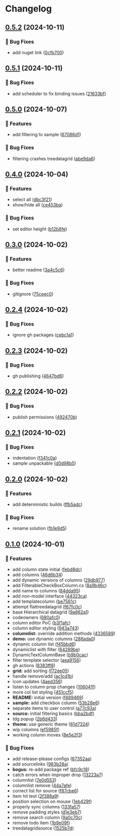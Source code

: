 # Changelog

## [0.5.2](https://github.com/giard-alexandre/DynamicTreeDataGrid/compare/v0.5.1...v0.5.2) (2024-10-11)


### 🐛 Bug Fixes

* add nuget link ([0cfb700](https://github.com/giard-alexandre/DynamicTreeDataGrid/commit/0cfb700b112ee2982907207bf30a2d755e144468))

## [0.5.1](https://github.com/giard-alexandre/DynamicTreeDataGrid/compare/v0.5.0...v0.5.1) (2024-10-11)


### 🐛 Bug Fixes

* add scheduler to fix binding issues ([21633bf](https://github.com/giard-alexandre/DynamicTreeDataGrid/commit/21633bf02943eec124de91d86f6f76fc26ec173d))

## [0.5.0](https://github.com/giard-alexandre/DynamicTreeDataGrid/compare/v0.4.0...v0.5.0) (2024-10-07)


### 🚀 Features

* add filtering to sample ([67086d1](https://github.com/giard-alexandre/DynamicTreeDataGrid/commit/67086d1856b5ff1a5b35a85794d073cfa0611d56))


### 🐛 Bug Fixes

* filtering crashes treedatagrid ([abe9da6](https://github.com/giard-alexandre/DynamicTreeDataGrid/commit/abe9da6ead8cad69195f96aecb5d55fb0e1b63c9))

## [0.4.0](https://github.com/giard-alexandre/DynamicTreeDataGrid/compare/v0.3.0...v0.4.0) (2024-10-04)


### 🚀 Features

* select all ([dbc3f21](https://github.com/giard-alexandre/DynamicTreeDataGrid/commit/dbc3f21601a575544b3964218235c164e4e8d4f0))
* show/hide all ([ce453ba](https://github.com/giard-alexandre/DynamicTreeDataGrid/commit/ce453bafb960422c4352561b599958e5b0de45c6))


### 🐛 Bug Fixes

* set editor height ([b12b8fe](https://github.com/giard-alexandre/DynamicTreeDataGrid/commit/b12b8fe53dec91319b8f9188b5b0b5faa7fcf50c))

## [0.3.0](https://github.com/giard-alexandre/DynamicTreeDataGrid/compare/v0.2.4...v0.3.0) (2024-10-02)


### 🚀 Features

* better readme ([3a4c5c6](https://github.com/giard-alexandre/DynamicTreeDataGrid/commit/3a4c5c69c9815548576937b2c120c74c21543524))


### 🐛 Bug Fixes

* gitignore ([75ceec0](https://github.com/giard-alexandre/DynamicTreeDataGrid/commit/75ceec0efc5ac2db612a14f74ecc4cf5393b4610))

## [0.2.4](https://github.com/giard-alexandre/DynamicTreeDataGrid/compare/v0.2.3...v0.2.4) (2024-10-02)


### 🐛 Bug Fixes

* ignore gh packages ([cebc1a1](https://github.com/giard-alexandre/DynamicTreeDataGrid/commit/cebc1a16a97282da46cd03064af6c7dec0d0e9e1))

## [0.2.3](https://github.com/giard-alexandre/DynamicTreeDataGrid/compare/v0.2.2...v0.2.3) (2024-10-02)


### 🐛 Bug Fixes

* gh publishing ([4647bd6](https://github.com/giard-alexandre/DynamicTreeDataGrid/commit/4647bd65e62b4118e7b90895942ba75c51488689))

## [0.2.2](https://github.com/giard-alexandre/DynamicTreeDataGrid/compare/v0.2.1...v0.2.2) (2024-10-02)


### 🐛 Bug Fixes

* publish permissions ([492470b](https://github.com/giard-alexandre/DynamicTreeDataGrid/commit/492470b29cc54a7e2e8a642778ac34859ee37013))

## [0.2.1](https://github.com/giard-alexandre/DynamicTreeDataGrid/compare/v0.2.0...v0.2.1) (2024-10-02)


### 🐛 Bug Fixes

* indentation ([f341c0a](https://github.com/giard-alexandre/DynamicTreeDataGrid/commit/f341c0a5f6ad5f6a50bcc7cc1b58856e8ea3b044))
* sample unpackable ([d0d98b5](https://github.com/giard-alexandre/DynamicTreeDataGrid/commit/d0d98b5a4f2fdba4d4a0b96daaaecdbac0a15a19))

## [0.2.0](https://github.com/giard-alexandre/DynamicTreeDataGrid/compare/v0.1.0...v0.2.0) (2024-10-02)


### 🚀 Features

* add deterministic builds ([ffb5adc](https://github.com/giard-alexandre/DynamicTreeDataGrid/commit/ffb5adc7e564ee90090f79dccc8c3aae4d60dff0))


### 🐛 Bug Fixes

* rename solution ([fb1e9d5](https://github.com/giard-alexandre/DynamicTreeDataGrid/commit/fb1e9d5a3a271cfd108b859558460775a67d287d))

## [0.1.0](https://github.com/giard-alexandre/DynamicTreeDataGrid/compare/v0.0.1...v0.1.0) (2024-10-01)


### 🚀 Features

* add column state initial ([febd8dc](https://github.com/giard-alexandre/DynamicTreeDataGrid/commit/febd8dc702ab544cb743a37302fe2be82f4ea5e0))
* add columns ([46d6b34](https://github.com/giard-alexandre/DynamicTreeDataGrid/commit/46d6b349d35a3eaa2deab0904a1474746d6a204e))
* add dynamic versions of columns ([29db977](https://github.com/giard-alexandre/DynamicTreeDataGrid/commit/29db977a569e5ddf44277d53eeb1c26a6650e917))
* add FilterableCheckBoxColumn.cs ([8a9b46c](https://github.com/giard-alexandre/DynamicTreeDataGrid/commit/8a9b46c7a1571968be24034c768f31baad45c271))
* add name to columns ([84dda95](https://github.com/giard-alexandre/DynamicTreeDataGrid/commit/84dda9521ab5061c393dbb77fd46023cc13bb246))
* add non-model interface ([44323ca](https://github.com/giard-alexandre/DynamicTreeDataGrid/commit/44323ca28e12c21e3e7714c7ac18282262237b48))
* add templatecolumn ([be7561c](https://github.com/giard-alexandre/DynamicTreeDataGrid/commit/be7561c54096ad4711c639d48d44b9d0e051535b))
* attempt flattreedatagrid ([f67fc0c](https://github.com/giard-alexandre/DynamicTreeDataGrid/commit/f67fc0c847f2f55edf69125e0501ef3d28c4b77a))
* base Hierarchical datagrid ([9a862a1](https://github.com/giard-alexandre/DynamicTreeDataGrid/commit/9a862a12f626fd11c8d702759cbd6b2f51637d2b))
* codeowners ([680afc0](https://github.com/giard-alexandre/DynamicTreeDataGrid/commit/680afc050a2027cba1be24f1e58c2b7d8391f59c))
* column editor PoC ([b3f1afc](https://github.com/giard-alexandre/DynamicTreeDataGrid/commit/b3f1afcc5dfc68961a8f1ee5df3952e5eedabb64))
* column editor styling ([943a743](https://github.com/giard-alexandre/DynamicTreeDataGrid/commit/943a74359d23fa0d74bcb37822665920dc019180))
* **columnlist:** override addition methods ([4336589](https://github.com/giard-alexandre/DynamicTreeDataGrid/commit/4336589c5a5367e6847a506a9d901c223b9c1cec))
* **demo:** use dynamic columns ([286ada0](https://github.com/giard-alexandre/DynamicTreeDataGrid/commit/286ada00b32cd05143a62029a001c95f659d6e76))
* dynamic column list ([f45bbd6](https://github.com/giard-alexandre/DynamicTreeDataGrid/commit/f45bbd6fb3bbb8b6a387ff02f8fd8f926881d659))
* dynamiclist with filter ([64289be](https://github.com/giard-alexandre/DynamicTreeDataGrid/commit/64289be0e331d4d5246fb27a6b4e2ad8b383d89f))
* DynamicTextColumnBase ([b9b0cac](https://github.com/giard-alexandre/DynamicTreeDataGrid/commit/b9b0cacc3fae51ddfcbb6bc4f12c205d72dc2be3))
* filter template selector ([aea9156](https://github.com/giard-alexandre/DynamicTreeDataGrid/commit/aea91565ad24bc70c52be3dbf51715dd64a92c4d))
* gh actions ([8383ff8](https://github.com/giard-alexandre/DynamicTreeDataGrid/commit/8383ff84aeb73fbba6a7d973fb8aa452cf0adaff))
* **grid:** add sorting ([f72ee05](https://github.com/giard-alexandre/DynamicTreeDataGrid/commit/f72ee05fd2acf8adf3f25be24b802b4b7eaa92c1))
* handle remove/add ([ac1cd1b](https://github.com/giard-alexandre/DynamicTreeDataGrid/commit/ac1cd1b8c9ddcaaf5126d413bfdc5a45223db831))
* icon updates ([4aed356](https://github.com/giard-alexandre/DynamicTreeDataGrid/commit/4aed356f6585654d81c751e53177c39477fd0871))
* listen to column prop changes ([106041f](https://github.com/giard-alexandre/DynamicTreeDataGrid/commit/106041ff99ab54b701ef53d9b18cde94e02b0c65))
* more col list styling ([451ccf5](https://github.com/giard-alexandre/DynamicTreeDataGrid/commit/451ccf5001048ea805d0f7e04db649dad81a2593))
* **README:** initial version ([f489469](https://github.com/giard-alexandre/DynamicTreeDataGrid/commit/f48946989fae653a4c268515e9bccde6987fa829))
* **sample:** add checkbox column ([53b28e6](https://github.com/giard-alexandre/DynamicTreeDataGrid/commit/53b28e6c9c084738bd88bc8cad0ab2d41601cb69))
* separate items to user control ([a77c93a](https://github.com/giard-alexandre/DynamicTreeDataGrid/commit/a77c93a92935962105665eb1746f53f954f518fb))
* **source:** initial filtering basics ([bba2bdf](https://github.com/giard-alexandre/DynamicTreeDataGrid/commit/bba2bdf5c25ad6d45c6e145501e7a164f4ead5ec))
* tdg popup ([2b6d433](https://github.com/giard-alexandre/DynamicTreeDataGrid/commit/2b6d43338cd5cd77353bccb459d62cf5943f1432))
* **theme:** use generic theme ([61d7324](https://github.com/giard-alexandre/DynamicTreeDataGrid/commit/61d7324327e51281f5a0b36beed65f27f82b9f0a))
* wip columns ([ef5985f](https://github.com/giard-alexandre/DynamicTreeDataGrid/commit/ef5985f17d1f5c767c9d3118eec48bd79e427f85))
* working column moves ([8e5e2f3](https://github.com/giard-alexandre/DynamicTreeDataGrid/commit/8e5e2f3ae213078294404cf046a003b61ae561d5))


### 🐛 Bug Fixes

* add release-please configs ([67352aa](https://github.com/giard-alexandre/DynamicTreeDataGrid/commit/67352aa6f05a20ecc024da0558c40e379270f823))
* add sourcelinks ([983b28a](https://github.com/giard-alexandre/DynamicTreeDataGrid/commit/983b28af77a0a936a658bc63a53ead09a89606e4))
* **bogus:** re-add package ref ([bfc9c18](https://github.com/giard-alexandre/DynamicTreeDataGrid/commit/bfc9c184887e9d18b739383b426d6bc6ea6a452f))
* catch errors when improper drop ([13223a7](https://github.com/giard-alexandre/DynamicTreeDataGrid/commit/13223a7ba6dcd505a023376251a800afe3babee7))
* columnlist ([7e0d553](https://github.com/giard-alexandre/DynamicTreeDataGrid/commit/7e0d55337f030e0c3e72758263afa50ca79000e3))
* columnlist remove ([44a7afe](https://github.com/giard-alexandre/DynamicTreeDataGrid/commit/44a7afed970abb0548e059c1d0a1a2a6b7f7f7d9))
* correct list for source ([f87cbe6](https://github.com/giard-alexandre/DynamicTreeDataGrid/commit/f87cbe6a0c43050a4b0db3a5556c667008f9db71))
* item hit test ([2f388a9](https://github.com/giard-alexandre/DynamicTreeDataGrid/commit/2f388a90b655c8672833b1cdc21b2a9db2f65bde))
* position selection on mouse ([1eb429f](https://github.com/giard-alexandre/DynamicTreeDataGrid/commit/1eb429f468e30b0d4ef4357bac97e68d8e9e8453))
* properly sync columns ([133fa57](https://github.com/giard-alexandre/DynamicTreeDataGrid/commit/133fa575690d91faca2add23a96d515ccf4c36b9))
* remove padding styles ([d1e3eb7](https://github.com/giard-alexandre/DynamicTreeDataGrid/commit/d1e3eb7a8e8c7894292716dcf09452d042b792f8))
* remove search column ([9a0c70c](https://github.com/giard-alexandre/DynamicTreeDataGrid/commit/9a0c70c603819a459ebc8ab1efd947e6ec40fdd6))
* remove todo item ([1b9e09f](https://github.com/giard-alexandre/DynamicTreeDataGrid/commit/1b9e09f21b7a67fa651766b57e990ceb136f6a23))
* treedatagridsource ([1525b7d](https://github.com/giard-alexandre/DynamicTreeDataGrid/commit/1525b7d1a392b7be2324de803d08f62233094055))
